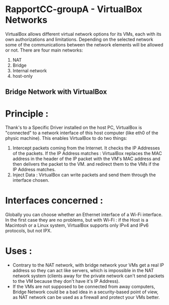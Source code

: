 # RapportCC-groupA - VirtualBox Networks
VirtualBox allows different virtual network options for its VMs, each with its own authorizations and limitations. Depending on the selected network some of the communications between the network elements will be allowed or not.
There are four main networks:
1. NAT
2. Bridge
3. Internal network
4. host-only

## Bridge Network with VirtualBox

  # Principle :
Thank's to a Specific Driver installed on the host PC, VirtualBox is "connected" to a network interface of this host computer (like eth0 of the physic machine). This enables VirtualBox to do two things:
1. Intercept packets coming from the Internet. It checks the IP Addresses of the packets. If the IP Address matches : VirtualBox replaces the MAC address in the header of the IP packet with the VM's MAC address and then delivers the packet to the VM.
and redirect them to the VMs if the IP Address matches. 
2. Inject Data : VirtualBox can write packets and send them through the interface chosen.

  # Interfaces concerned : 
Globally you can choose whether an Ethernet interface of a Wi-Fi interface. In the first case they are no problems, but with Wi-Fi : if the Host is a Macintosh or a Linux system, VirtualBox supports only IPv4 and IPv6 protocols, but not IPX.

  # Uses :
* Contrary to the NAT network, with bridge network your VMs get a real IP address so they can act like servers, which is impossible in the NAT network system (clients away for the private network can't send packets to the VM because they don't have it's IP Address).
* If the VMs are not supposed to be connected from away computers, Bridge Network could be a bad idea in a security-based point of view, as NAT network can be used as a firewall and protect your VMs better. 
